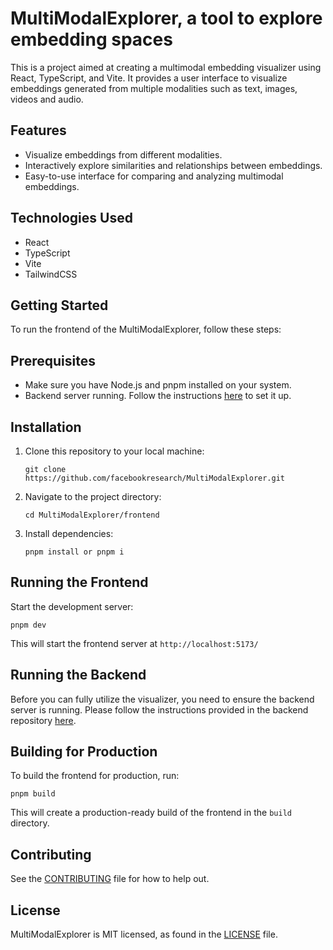 # MultiModalExplorer, a tool to explore embedding spaces

This is a project aimed at creating a multimodal embedding visualizer using React, TypeScript, and Vite. It provides a user interface to visualize embeddings generated from multiple modalities such as text, images, videos and audio.

## Features

- Visualize embeddings from different modalities.
- Interactively explore similarities and relationships between embeddings.
- Easy-to-use interface for comparing and analyzing multimodal embeddings.

## Technologies Used

- React
- TypeScript
- Vite
- TailwindCSS

## Getting Started

To run the frontend of the MultiModalExplorer, follow these steps:

## Prerequisites

- Make sure you have Node.js and pnpm installed on your system.
- Backend server running. Follow the instructions [here](/backend/README.md) to set it up.

## Installation

1. Clone this repository to your local machine:

   `git clone https://github.com/facebookresearch/MultiModalExplorer.git`

2. Navigate to the project directory:

   `cd MultiModalExplorer/frontend`

3. Install dependencies:

   `pnpm install or pnpm i`

## Running the Frontend

Start the development server:

`pnpm dev`

This will start the frontend server at `http://localhost:5173/`

## Running the Backend

Before you can fully utilize the visualizer, you need to ensure the backend server is running. Please follow the instructions provided in the backend repository [here](/backend/README.md).

## Building for Production

To build the frontend for production, run:

`pnpm build`

This will create a production-ready build of the frontend in the `build` directory.

## Contributing

See the [CONTRIBUTING](/CONTRIBUTING.md) file for how to help out.

## License

MultiModalExplorer is MIT licensed, as found in the [LICENSE](/LICENSE) file.
